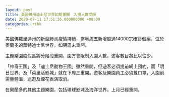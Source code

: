 ```yaml
---
layout: post
title: 美國佛州迪士尼世界如期重開　入場人數受限
date: 2020-07-11 17:51:26.000000000 +08:00
categories: rthk
---
```


美國佛羅里達州的新型肺炎疫情持續，當地周五新增超過14000宗確診個案，位於奧蘭多的華特迪士尼世界，如期周末重開。

主題樂園度假區將分階段重開，園方會限制入園人數，遊客數目將比以往少。

「神奇王國」及「迪士尼動物王國」雖然重開，但遊客必須提前網上預約，而「明日世界」及「荷里活影城」就在下周三重開。遊客及樂園員工必須戴口罩，入園前需量體溫，巡遊及煙花表演取消。

在奧蘭多的其他主題樂園，包括環球影城及海洋世界，上月已經重開。
